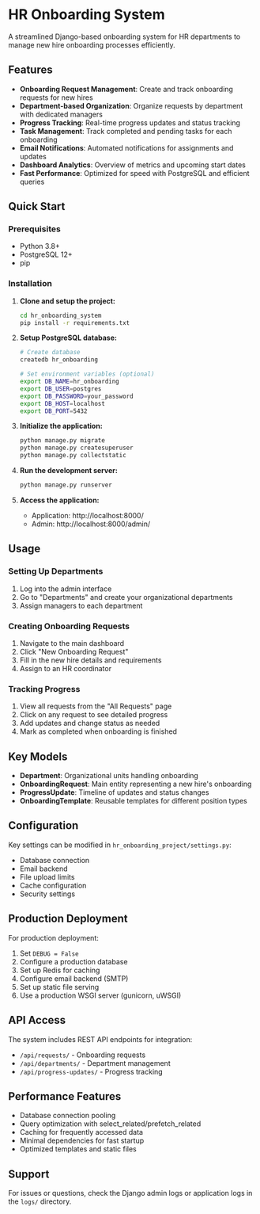 # HR Onboarding System

A streamlined Django-based onboarding system for HR departments to manage new hire onboarding processes efficiently.

## Features

- **Onboarding Request Management**: Create and track onboarding requests for new hires
- **Department-based Organization**: Organize requests by department with dedicated managers
- **Progress Tracking**: Real-time progress updates and status tracking
- **Task Management**: Track completed and pending tasks for each onboarding
- **Email Notifications**: Automated notifications for assignments and updates
- **Dashboard Analytics**: Overview of metrics and upcoming start dates
- **Fast Performance**: Optimized for speed with PostgreSQL and efficient queries

## Quick Start

### Prerequisites

- Python 3.8+
- PostgreSQL 12+
- pip

### Installation

1. **Clone and setup the project:**
   ```bash
   cd hr_onboarding_system
   pip install -r requirements.txt
   ```

2. **Setup PostgreSQL database:**
   ```bash
   # Create database
   createdb hr_onboarding
   
   # Set environment variables (optional)
   export DB_NAME=hr_onboarding
   export DB_USER=postgres
   export DB_PASSWORD=your_password
   export DB_HOST=localhost
   export DB_PORT=5432
   ```

3. **Initialize the application:**
   ```bash
   python manage.py migrate
   python manage.py createsuperuser
   python manage.py collectstatic
   ```

4. **Run the development server:**
   ```bash
   python manage.py runserver
   ```

5. **Access the application:**
   - Application: http://localhost:8000/
   - Admin: http://localhost:8000/admin/

## Usage

### Setting Up Departments

1. Log into the admin interface
2. Go to "Departments" and create your organizational departments
3. Assign managers to each department

### Creating Onboarding Requests

1. Navigate to the main dashboard
2. Click "New Onboarding Request"
3. Fill in the new hire details and requirements
4. Assign to an HR coordinator

### Tracking Progress

1. View all requests from the "All Requests" page
2. Click on any request to see detailed progress
3. Add updates and change status as needed
4. Mark as completed when onboarding is finished

## Key Models

- **Department**: Organizational units handling onboarding
- **OnboardingRequest**: Main entity representing a new hire's onboarding
- **ProgressUpdate**: Timeline of updates and status changes
- **OnboardingTemplate**: Reusable templates for different position types

## Configuration

Key settings can be modified in `hr_onboarding_project/settings.py`:

- Database connection
- Email backend
- File upload limits
- Cache configuration
- Security settings

## Production Deployment

For production deployment:

1. Set `DEBUG = False`
2. Configure a production database
3. Set up Redis for caching
4. Configure email backend (SMTP)
5. Set up static file serving
6. Use a production WSGI server (gunicorn, uWSGI)

## API Access

The system includes REST API endpoints for integration:

- `/api/requests/` - Onboarding requests
- `/api/departments/` - Department management
- `/api/progress-updates/` - Progress tracking

## Performance Features

- Database connection pooling
- Query optimization with select_related/prefetch_related
- Caching for frequently accessed data
- Minimal dependencies for fast startup
- Optimized templates and static files

## Support

For issues or questions, check the Django admin logs or application logs in the `logs/` directory.
